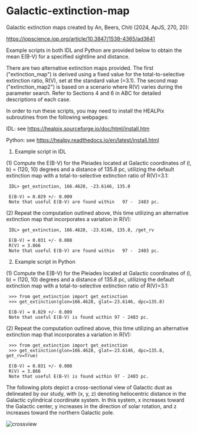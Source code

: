 # Galactic-extinction-map

Galactic extinction maps created by An, Beers, Chiti (2024, ApJS, 270, 20):

https://iopscience.iop.org/article/10.3847/1538-4365/ad3641

Example scripts in both IDL and Python are provided below to obtain the mean E(B-V) for a specified sightline and distance.

There are two alternative extinction maps provided. The first ("extinction_map") is derived using a fixed value for the total-to-selective extinction ratio, R(V), set at the standard value (=3.1). The second map ("extinction_map2") is based on a scenario where R(V) varies during the parameter search. Refer to Sections 4 and 6 in ABC for detailed descriptions of each case.

In order to run these scripts, you may need to install the HEALPix subroutines from the following webpages:

IDL: see https://healpix.sourceforge.io/doc/html/install.htm

Python: see https://healpy.readthedocs.io/en/latest/install.html

1) Example script in IDL

(1) Compute the E(B-V) for the Pleiades located at Galactic coordinates of (l, b) = (120, 10) degrees and a distance of 135.8 pc, utilizing the default extinction map with a total-to-selective extinction ratio of R(V)=3.1:

     IDL> get_extinction, 166.4628, -23.6146, 135.8

     E(B-V) = 0.029 +/- 0.009
     Note that useful E(B-V) are found within   97 -  2483 pc.

(2) Repeat the computation outlined above, this time utilizing an alternative extinction map that incorporates a variation in R(V):

     IDL> get_extinction, 166.4628, -23.6146, 135.8, /get_rv

     E(B-V) = 0.031 +/- 0.008
     R(V) = 3.866
     Note that useful E(B-V) are found within   97 -  2403 pc.

2) Example script in Python

(1) Compute the E(B-V) for the Pleiades located at Galactic coordinates of (l, b) = (120, 10) degrees and a distance of 135.8 pc, utilizing the default extinction map with a total-to-selective extinction ratio of R(V)=3.1:

     >>> from get_extinction import get_extinction
     >>> get_extinction(glon=166.4628, glat=-23.6146, dpc=135.8)

     E(B-V) = 0.029 +/- 0.009
     Note that useful E(B-V) is found within 97 - 2483 pc.

(2) Repeat the computation outlined above, this time utilizing an alternative extinction map that incorporates a variation in R(V):

     >>> from get_extinction import get_extinction
     >>> get_extinction(glon=166.4628, glat=-23.6146, dpc=135.8, get_rv=True)
     
     E(B-V) = 0.031 +/- 0.008
     R(V) = 3.866
     Note that useful E(B-V) is found within 97 - 2403 pc.

The following plots depict a cross-sectional view of Galactic dust as delineated by our study, with (x, y, z) denoting heliocentric distance in the Galactic cylindrical coordinate system. In this system, x increases toward the Galactic center, y increases in the direction of solar rotation, and z increases toward the northern Galactic pole.

![crossview](https://github.com/deokkeunan/Galactic-extinction-map/assets/106642228/2f816969-acfe-4dd5-b441-a9748b08209d)
